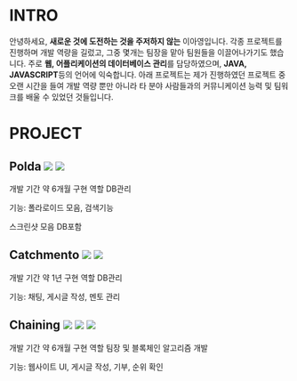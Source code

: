 # INTRO

안녕하세요, **새로운 것에 도전하는 것을 주저하지 않는** 이아영입니다.
각종 프로젝트를 진행하며 개발 역량을 길렀고, 그중 몇개는 팀장을 맡아 팀원들을 이끌어나가기도 했습니다.
주로 **웹, 어플리케이션의 데이터베이스 관리**를 담당하였으며, **JAVA, JAVASCRIPT**등의 언어에 익숙합니다.
아래 프로젝트는 제가 진행하였던 프로젝트 중 오랜 시간을 들여 개발 역량 뿐만 아니라 타 분야 사람들과의 커뮤니케이션 능력 및 팀워크를 배울 수 있었던 것들입니다.


# PROJECT
## Polda <img src="https://img.shields.io/badge/Android studio-3DDC84?style=for-the-badge&logo=Android studio&logoColor=white">  <img src="https://img.shields.io/badge/Kotlin-7F52FF?style=for-the-badge&logo=Kotlin&logoColor=white">

개발 기간 약 6개월
구현 역할 DB관리

기능: 폴라로이드 모음, 검색기능

스크린샷 모음 DB포함

## Catchmento <img src="https://img.shields.io/badge/Android studio-3DDC84?style=for-the-badge&logo=Android studio&logoColor=white">  <img src="https://img.shields.io/badge/Kotlin-7F52FF?style=for-the-badge&logo=Kotlin&logoColor=white">

개발 기간 약 1년
구현 역할 DB관리

기능:
채팅, 게시글 작성, 멘토 관리

## Chaining <img src="https://img.shields.io/badge/Vue.js-4FC08D?style=for-the-badge&logo=Vue.js&logoColor=white"> <img src="https://img.shields.io/badge/Node.js-5FA04E?style=for-the-badge&logo=Node.js&logoColor=white"> <img src="https://img.shields.io/badge/ethereum-3C3C3D?style=for-the-badge&logo=ethereum&logoColor=white">

개발 기간 약 6개월
구현 역할 팀장 및 블록체인 알고리즘 개발

기능:
웹사이트 UI, 게시글 작성, 기부, 순위 확인



